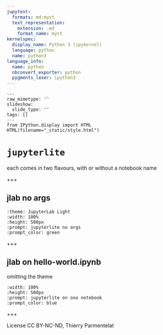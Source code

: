 ```yaml
---
jupytext:
  formats: md:myst
  text_representation:
    extension: .md
    format_name: myst
kernelspec:
  display_name: Python 3 (ipykernel)
  language: python
  name: python3
language_info:
  name: python
  nbconvert_exporter: python
  pygments_lexer: ipython3
---
```


```{raw-cell}
---
raw_mimetype: ''
slideshow:
  slide_type: ''
tags: []
---
from IPython.display import HTML
HTML(filename="_static/style.html")
```

# `jupyterlite`

each comes in two flavours, with or without a notebook name

+++

## jlab no args

```{jupyterlite}
:theme: JupyterLab Light
:width: 100%
:height: 500px
:prompt: jupyterlite no args
:prompt_color: green
```

+++

## jlab on hello-world.ipynb

omitting the theme

```{jupyterlite} hello-world.ipynb
:width: 100%
:height: 500px
:prompt: jupyterlite on one notebook
:prompt_color: blue
```

+++

License CC BY-NC-ND, Thierry Parmentelat
